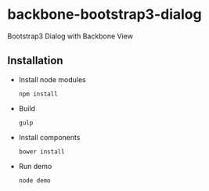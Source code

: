 # backbone-bootstrap3-dialog
Bootstrap3 Dialog with Backbone View

## Installation

* Install node modules

  ```npm install```

* Build

  ```gulp```

* Install components

  ```bower install```

* Run demo

  ```node demo```
